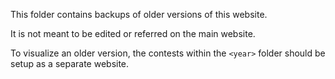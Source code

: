 This folder contains backups of older versions of this website.

It is not meant to be edited or referred on the main website.

To visualize an older version, the contests within the `<year>` folder should be 
setup as a separate website.